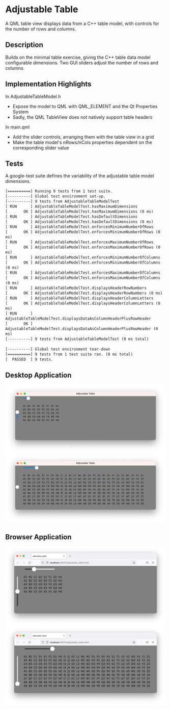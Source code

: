 # Adjustable Table

A QML table view displays data from a C++ table model, with controls for the number of rows and columns.


## Description

Builds on the minimal table exercise, giving the C++ table data model configurable dimensions. Two GUI sliders adjust the number of rows and columns.


## Implementation Highlights

In AdjustableTableModel.h

- Expose the model to QML with QML_ELEMENT and the Qt Properties System
- Sadly, the QML TableView does not natively support table headers

In main.qml

- Add the slider controls, arranging them with the table view in a grid
- Make the table model's nRows/nCols properties dependent on the corresponding slider value


## Tests

A google-test suite defines the variability of the adjustable table model dimensions.

```
[==========] Running 9 tests from 1 test suite.
[----------] Global test environment set-up.
[----------] 9 tests from AdjustableTableModelTest
[ RUN      ] AdjustableTableModelTest.hasMaximumDimensions
[       OK ] AdjustableTableModelTest.hasMaximumDimensions (0 ms)
[ RUN      ] AdjustableTableModelTest.hasDefaultDimensions
[       OK ] AdjustableTableModelTest.hasDefaultDimensions (0 ms)
[ RUN      ] AdjustableTableModelTest.enforcesMinimumNumberOfRows
[       OK ] AdjustableTableModelTest.enforcesMinimumNumberOfRows (0 ms)
[ RUN      ] AdjustableTableModelTest.enforcesMaximumNumberOfRows
[       OK ] AdjustableTableModelTest.enforcesMaximumNumberOfRows (0 ms)
[ RUN      ] AdjustableTableModelTest.enforcesMinimumNumberOfColumns
[       OK ] AdjustableTableModelTest.enforcesMinimumNumberOfColumns (0 ms)
[ RUN      ] AdjustableTableModelTest.enforcesMaximumNumberOfColumns
[       OK ] AdjustableTableModelTest.enforcesMaximumNumberOfColumns (0 ms)
[ RUN      ] AdjustableTableModelTest.displaysHeaderRowNumbers
[       OK ] AdjustableTableModelTest.displaysHeaderRowNumbers (0 ms)
[ RUN      ] AdjustableTableModelTest.displaysHeaderColumnLetters
[       OK ] AdjustableTableModelTest.displaysHeaderColumnLetters (0 ms)
[ RUN      ] AdjustableTableModelTest.displaysDataAsColumnHeaderPlusRowHeader
[       OK ] AdjustableTableModelTest.displaysDataAsColumnHeaderPlusRowHeader (0 ms)
[----------] 9 tests from AdjustableTableModelTest (0 ms total)

[----------] Global test environment tear-down
[==========] 9 tests from 1 test suite ran. (0 ms total)
[  PASSED  ] 9 tests.
```


## Desktop Application

![Running on the desktop 1](Desktop1.png)
![Running on the desktop 2](Desktop2.png)


## Browser Application

![Running in a browser1](Browser1.png)
![Running in a browser2](Browser2.png)
